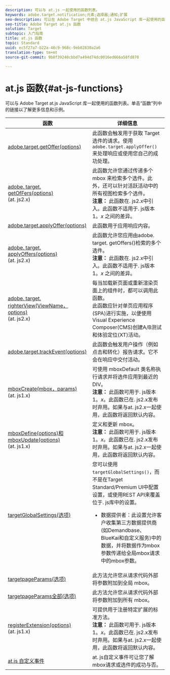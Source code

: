 ```yaml
---
description: 可以与 at.js 一起使用的函数列表。
keywords: adobe.target.notification;元素;选择器;通知;扩展
seo-description: 可以在 Adobe Target 中结合 at.js JavaScript 库一起使用的函数列表。
seo-title: Adobe Target at.js 函数
solution: Target
subtopic: 入门指南
title: at.js 函数
topic: Standard
uuid: ec5f27a7-b22a-48c9-968c-9eb02830a2a6
translation-type: tm+mt
source-git-commit: 9b8f39240cbbd7a494d74dc0016ed666a58fd870

---
```



# at.js 函数{#at-js-functions}

可以与 Adobe Target at.js JavaScript 库一起使用的函数列表。单击“函数”列中的链接以了解更多信息和示例。

| 函数 | 详细信息 |
| --- | --- | 
| [adobe.target.getOffer(options)](/help/c-implementing-target/c-implementing-target-for-client-side-web/adobe-target-getoffer.md) | 此函数会触发用于获取 Target 选件的请求。使用 `adobe.target.applyOffer()` 来处理响应或使用您自己的成功处理。 |
| [adobe. target. getOfFers(options)](/help/c-implementing-target/c-implementing-target-for-client-side-web/adobe-target-getoffers-atjs-2.md)<br>(at. js2.x) | 此函数允许您通过传递多个 mbox 来检索多个选件。此外，还可以针对活跃活动中的所有视图检索多个选件。<br>**注意：** 此函数在. js2.x中引入。此函数不适用于. js版本1。*x* 之间的差异。 |
| [adobe.target.applyOffer(options)](/help/c-implementing-target/c-implementing-target-for-client-side-web/adobe-target-applyoffer.md) | 此函数用于应用响应内容。 |
| [adobe. target. applyOffers(options)](/help/c-implementing-target/c-implementing-target-for-client-side-web/adobe-target-applyoffers-atjs-2.md)<br>(at. js2.x) | 此函数允许您应用由adobe. target. getOffers()检索的多个选件。<br>**注意：** 此函数在. js2.x中引入。此函数不适用于. js版本1。*x* 之间的差异。 |
| [adobe. target. righterView(ViewName，options)](/help/c-implementing-target/c-implementing-target-for-client-side-web/adobe-target-triggerview-atjs-2.md)<br>(at. js2.x) | 每当加载新页面或重新渲染页面上的组件时，都可以调用此函数。<br> 此函数应针对单页应用程序(SPA)进行实施，以便使用Visual Experience Composer(CMS)创建A/B测试和体验定位(XT)活动。 |
| [adobe.target.trackEvent(options)](/help/c-implementing-target/c-implementing-target-for-client-side-web/adobe-target-trackevent.md) | 此函数会触发用户操作（例如点击和转化）报告请求。它不会在响应中交付活动。 |
| [mboxCreate(mbox，params)](/help/c-implementing-target/c-implementing-target-for-client-side-web/mboxcreate-atjs.md)<br>(at. js1.x) | 可使用 mboxDefault 类名称执行请求并将选件应用到最近的 DIV。<br>**注意：** 此函数可用于. js版本1。*x*。此函数已在. js2.x发布时弃用。如果与at. js2.x一起使用，此函数将返回默认内容。 |
| [mboxDefine(options)和mboxUpdate(options)](/help/c-implementing-target/c-implementing-target-for-client-side-web/mboxdefine-mboxupdate-atjs-1x.md)<br>(at. js1.x) | 定义和更新 mbox。<br>**注意：** 此函数可用于. js版本1。*x*。此函数已在. js2.x发布时弃用。如果与at. js2.x一起使用，此函数将返回默认内容。 |
| [targetGlobalSettings(选项)](/help/c-implementing-target/c-implementing-target-for-client-side-web/targetgobalsettings.md) | 您可以使用 `targetGlobalSettings()`，而不是在Target Standard/Premium UI中配置设置，或使用REST API来覆盖位于. js库中的设置。<ul><li>数据提供者：此设置允许客户收集第三方数据提供商(如Demandbase、BlueKai和自定义服务)中的数据，并将数据作为mbox参数传递给全局mbox请求中的mbox参数。</li></ul> |
| [targetpageParams(选项)](/help/c-implementing-target/c-implementing-target-for-client-side-web/targetpageparams.md) | 此方法允许您从请求代码外部将参数附加到全局 mbox。 |
| [targetpageParams全部(选项)](/help/c-implementing-target/c-implementing-target-for-client-side-web/targetpageparamsall.md) | 此方法允许您从请求代码外部将参数附加到所有 mbox。 |
| [registerExtension(options)](/help/c-implementing-target/c-implementing-target-for-client-side-web/registerextension-atjs-1x.md)<br>(at. js1.x) | 可提供用于注册特定扩展的标准方法。<br>**注意：** 此函数可用于. js版本1。*x*。此函数已在. js2.x发布时弃用。如果与at. js2.x一起使用，此函数将返回默认内容。 |
| [at.js 自定义事件](/help/c-implementing-target/c-implementing-target-for-client-side-web/atjs-custom-events.md) | at. js自定义事件可让您了解mbox请求或选件的成功与否。 |
